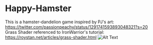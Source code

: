 # Happy-Hamster
This is a hamster-dandelion game inspired by PJ's art: https://twitter.com/passionpeachy/status/1291741593893048321?s=20
Grass Shader referenced to IronWarrior's tutorial: https://roystan.net/articles/grass-shader.html
![Alt Text](readme.gif)

